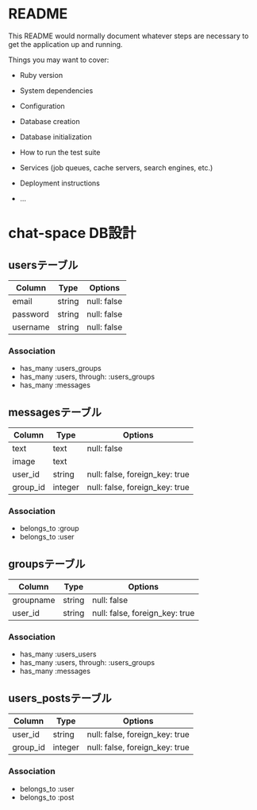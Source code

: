 # README

This README would normally document whatever steps are necessary to get the
application up and running.

Things you may want to cover:

* Ruby version

* System dependencies

* Configuration

* Database creation

* Database initialization

* How to run the test suite

* Services (job queues, cache servers, search engines, etc.)

* Deployment instructions

* ...

# chat-space DB設計
## usersテーブル
|Column|Type|Options|
|------|----|-------|
|email|string|null: false|
|password|string|null: false|
|username|string|null: false|
### Association
- has_many :users_groups
- has_many :users, through: :users_groups
- has_many :messages

## messagesテーブル
|Column|Type|Options|
|------|----|-------|
|text|text|null: false|
|image|text||
|user_id|string|null: false, foreign_key: true|
|group_id|integer|null: false, foreign_key: true|
### Association
- belongs_to :group
- belongs_to :user

## groupsテーブル
|Column|Type|Options|
|------|----|-------|
|groupname|string|null: false|
|user_id|string|null: false, foreign_key: true|
### Association
- has_many :users_users
- has_many :users, through: :users_groups
- has_many :messages

## users_postsテーブル
|Column|Type|Options|
|------|----|-------|
|user_id|string|null: false, foreign_key: true|
|group_id|integer|null: false, foreign_key: true|
### Association
- belongs_to :user
- belongs_to :post